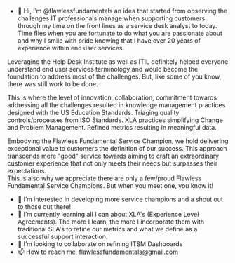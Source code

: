 - 👋 Hi, I’m @flawlessfundamentals an idea that started from observing the challenges IT professionals manage when supporting customers through my time on the front lines as a service desk analyst to today.  Time flies when you are fortunate to do what you are passionate about and why I smile with pride knowing that I have over 20 years of experience within end user services.  

Leveraging the Help Desk Institute as well as ITIL definitely helped everyone understand end user services terminology and would become the foundation to address most of the challenges.  But, like some of you know, there was still work to be done. 

This is where the level of innovation, collaboration, commitment towards addressing all the challenges resulted in knowledge management practices designed with the US Education Standards.  Triaging quality controls/processes from ISO Standards.  XLA practices simplifying Change and Problem Management.  Refined metrics resulting in meaningful data.  

Embodying the Flawless Fundamental Service Champion, we hold delivering exceptional value to customers the definition of our success. This approach transcends mere "good" service towards aiming to craft an extraordinary customer experience that not only meets their needs but surpasses their expectations.  
This is also why we appreciate there are only a few/proud Flawless Fundamental Service Champions.  But when you meet one, you know it!
 

- 👀 I’m interested in developing more service champions and a shout out to those out there!
- 🌱 I’m currently learning all I can about XLA's (Experience Level Agreements).  The more I learn, the more I incorporate them with traditional SLA's to refine our metrics and what we define as a successful support interaction.  
- 💞️ I’m looking to collaborate on refining ITSM Dashboards
- 📫 How to reach me, flawlessfundamentals@gmail.com

<!---
flawlessfundamentals/flawlessfundamentals is a ✨ special ✨ repository because its `README.md` (this file) appears on your GitHub profile.
You can click the Preview link to take a look at your changes.
--->
